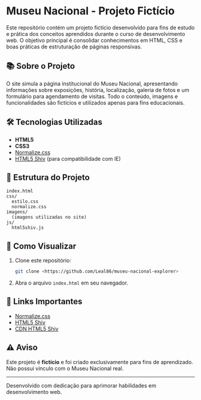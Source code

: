 # Museu Nacional - Projeto Fictício

Este repositório contém um projeto fictício desenvolvido para fins de estudo e prática dos conceitos aprendidos durante o curso de desenvolvimento web. O objetivo principal é consolidar conhecimentos em HTML, CSS e boas práticas de estruturação de páginas responsivas.

## 📚 Sobre o Projeto

O site simula a página institucional do Museu Nacional, apresentando informações sobre exposições, história, localização, galeria de fotos e um formulário para agendamento de visitas. Todo o conteúdo, imagens e funcionalidades são fictícios e utilizados apenas para fins educacionais.

## 🛠️ Tecnologias Utilizadas

- **HTML5**  
- **CSS3**  
- [Normalize.css](https://necolas.github.io/normalize.css/)  
- [HTML5 Shiv](https://github.com/aFarkas/html5shiv) (para compatibilidade com IE)

## 📂 Estrutura do Projeto

```
index.html
css/
  estilo.css
  normalize.css
imagens/
  (imagens utilizadas no site)
js/
  html5shiv.js
```

## 🚀 Como Visualizar

1. Clone este repositório:
   ```sh
   git clone <https://github.com/Leal86/museu-nacional-explorer>
   ```
2. Abra o arquivo `index.html` em seu navegador.

## 🔗 Links Importantes

- [Normalize.css](https://necolas.github.io/normalize.css/)
- [HTML5 Shiv](https://github.com/aFarkas/html5shiv)
- [CDN HTML5 Shiv](https://cdnjs.com/libraries/html5shiv)

## ⚠️ Aviso

Este projeto é **fictício** e foi criado exclusivamente para fins de aprendizado. Não possui vínculo com o Museu Nacional real.

---

Desenvolvido com dedicação para aprimorar habilidades em desenvolvimento web.
